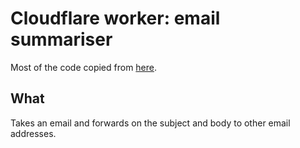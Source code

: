 # Cloudflare worker: email summariser

Most of the code copied from [here](https://github.com/adarmanto/cloudflare-email-worker-example/tree/main).

## What

Takes an email and forwards on the subject and body to other email addresses.